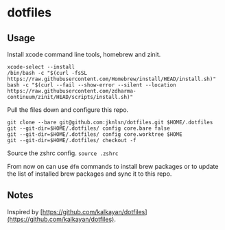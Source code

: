 # dotfiles

## Usage

Install xcode command line tools, homebrew and zinit.

```
xcode-select --install
/bin/bash -c "$(curl -fsSL https://raw.githubusercontent.com/Homebrew/install/HEAD/install.sh)"
bash -c "$(curl --fail --show-error --silent --location https://raw.githubusercontent.com/zdharma-continuum/zinit/HEAD/scripts/install.sh)"
```

Pull the files down and configure this repo.

```
git clone --bare git@github.com:jknlsn/dotfiles.git $HOME/.dotfiles
git --git-dir=$HOME/.dotfiles/ config core.bare false
git --git-dir=$HOME/.dotfiles/ config core.worktree $HOME
git --git-dir=$HOME/.dotfiles/ checkout -f
```

Source the zshrc config.
`source .zshrc`

From now on can use `dfm` commands to install brew packages or to update the list of installed brew packages and sync it to this repo.

## Notes

Inspired by [https://github.com/kalkayan/dotfiles](https://github.com/kalkayan/dotfiles).
